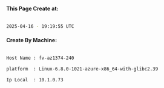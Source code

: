 
   
#### This Page Create at:

```bash

2025-04-16 - 19:19:55 UTC

```

#### Create By Machine:

```bash

Host Name : fv-az1374-240

platform  : Linux-6.8.0-1021-azure-x86_64-with-glibc2.39

Ip Local  : 10.1.0.73

```


